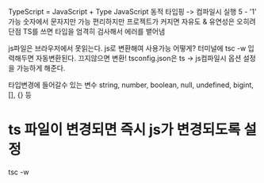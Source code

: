 TypeScript = JavaScript + Type
JavaScript 동적 타입핑 -> 컴파일시 실행
5 - '1' 가능 숫자에서 문자지만 가능
편리하지만 프로젝트가 커지면 자유도 & 유연성은 오히려 단점
TS를 쓰면 타입을 엄격히 검사해서 에러를 뱉어냄

js파일은 브라우저에서 못읽는다. js로 변환해여 사용가능
어떻게? 터미널에 tsc -w 입력해두면 자동변환된다. 끄지않으면 변환!
tsconfig.json은 ts -> js컴파일시 옵션 설정을 가능하게 해준다.

타입변경에 들어갈수 있는 변수
string, number, boolean, null, undefined, bigint, [], {} 등

# ts 파일이 변경되면 즉시 js가 변경되도록 설정

tsc -w
